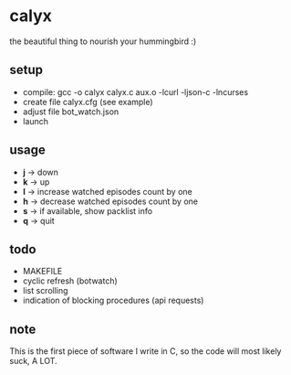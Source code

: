 calyx
=====
the beautiful thing to nourish your hummingbird :)

setup
-----
* compile: gcc -o calyx calyx.c aux.o -lcurl -ljson-c -lncurses
* create file calyx.cfg (see example)
* adjust file bot\_watch.json
* launch

usage
-----
* **j** -> down
* **k** -> up
* **l** -> increase watched episodes count by one
* **h** -> decrease watched episodes count by one
* **s** -> if available, show packlist info
* **q** -> quit

todo
----
* MAKEFILE
* cyclic refresh (botwatch)
* list scrolling
* indication of blocking procedures (api requests)

note
----
This is the first piece of software I write in C, so the code will most likely suck, A LOT.
